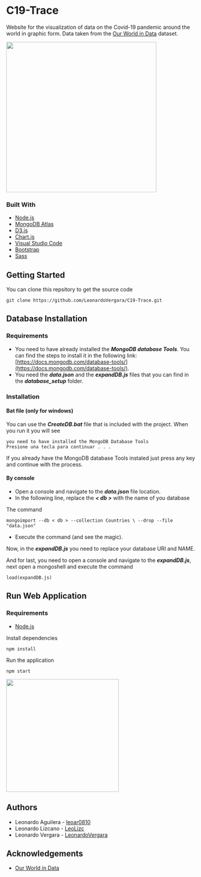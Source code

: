 # C19-Trace
Website for the visualization of data on the Covid-19 pandemic around the world in graphic form. Data taken from the [Our World in Data](https://ourworldindata.org/covid-deaths) dataset.

<img src="https://raw.githubusercontent.com/LeonardoVergara/C19-Trace/main/.github/images/map_chart.png" height="400">

### Built With

 - [Node.js](https://nodejs.org/es/)
 - [MongoDB Atlas](https://www.mongodb.com/es/atlas)
 - [D3.js](https://d3js.org)
 - [Chart.js](https://www.chartjs.org)
 - [Visual Studio Code](https://code.visualstudio.com)
 - [Bootstrap](https://getbootstrap.com)
 - [Sass](https://sass-lang.com)

## Getting Started
You can clone this repsitory to get the source code

    git clone https://github.com/LeonardoVergara/C19-Trace.git


## Database Installation
### Requirements

 - You need to have already installed the ***MongoDB database Tools***. You can find the steps to install it in the following link: [https://docs.mongodb.com/database-tools/](https://docs.mongodb.com/database-tools/).
 - You need the ***data.json*** and the ***expandDB.js*** files that you can find in the ***database_setup*** folder.

### Installation
#### Bat file (only for windows)
You can use the ***CreateDB.bat*** file that is included with the project. When you run it you will see

    you need to have installed the MongoDB Database Tools
    Presione una tecla para continuar . . .

If you already have the MongoDB database Tools instaled just press any key and continue with the process.

#### By console

 - Open a console and navigate to the ***data.json*** file location.
 - In the following line, replace the ***< db >*** with the name of you database 

The command

    mongoimport --db < db > --collection Countries \ --drop --file "data.json"

 - Execute the command (and see the magic).

Now, in the ***expandDB.js*** you need to replace your database URI and NAME.

And for last, you need to open a console and navigate to the ***expandDB.js***, next open a mongoshell and execute the command

    load(expandDB.js)

## Run Web Application
### Requirements
 - [Node.js](https://nodejs.org/es/)

Install dependencies

    npm install

Run the application

    npm start

<img src="https://raw.githubusercontent.com/LeonardoVergara/C19-Trace/main/.github/images/home.png" height="300">

## Authors
 - Leonardo Aguilera - [leoar0810](https://github.com/leoar0810)
 - Leonardo Lizcano - [LeoLizc](https://github.com/LeoLizc)
 - Leonardo Vergara - [LeonardoVergara](https://github.com/LeonardoVergara)

## Acknowledgements
 - [Our World in Data](https://ourworldindata.org/covid-deaths)

